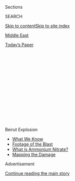 <div id="app">

<div>

<div>

<div>

<div class="NYTAppHideMasthead css-1q2w90k e1suatyy0">

<div class="section css-ui9rw0 e1suatyy2">

<div class="css-eph4ug er09x8g0">

<div class="css-6n7j50">

</div>

<span class="css-1dv1kvn">Sections</span>

<div class="css-10488qs">

<span class="css-1dv1kvn">SEARCH</span>

</div>

[Skip to content](#site-content)[Skip to site index](#site-index)

</div>

<div id="masthead-section-label" class="css-1wr3we4 eaxe0e00">

[Middle East](https://www.nytimes.com/section/world/middleeast)

</div>

<div class="css-10698na e1huz5gh0">

</div>

</div>

<div id="masthead-bar-one" class="section hasLinks css-15hmgas e1csuq9d3">

<div class="css-uqyvli e1csuq9d0">

</div>

<div class="css-1uqjmks e1csuq9d1">

</div>

<div class="css-9e9ivx">

[](https://myaccount.nytimes.com/auth/login?response_type=cookie&client_id=vi)

</div>

<div class="css-1bvtpon e1csuq9d2">

[Today’s Paper](https://www.nytimes.com/section/todayspaper)

</div>

</div>

</div>

</div>

<div data-aria-hidden="false">

<div id="site-content" role="main">

<div>

<div class="css-1aor85t" style="opacity:0.000000001;z-index:-1;visibility:hidden">

<div class="css-1hqnpie">

<div class="css-epjblv">

<span class="css-17xtcya">[Middle
East](/section/world/middleeast)</span><span class="css-x15j1o">|</span><span class="css-fwqvlz">Blame
for Beirut Explosion Begins With a Leaky, Troubled Ship</span>

</div>

<div class="css-k008qs">

<div class="css-1iwv8en">

<span class="css-18z7m18"></span>

<div>

</div>

</div>

<span class="css-1n6z4y">https://nyti.ms/31gXTNO</span>

<div class="css-1705lsu">

<div class="css-4xjgmj">

<div class="css-4skfbu" role="toolbar" data-aria-label="Social Media Share buttons, Save button, and Comments Panel with current comment count" data-testid="share-tools">

  - 
  - 
  - 
  - 
    
    <div class="css-6n7j50">
    
    </div>

  - 
  - 

</div>

</div>

</div>

</div>

</div>

</div>

<div id="NYT_TOP_BANNER_REGION" class="css-13pd83m">

<div>

<div id="styln-prism-menu-1596637154977" class="section interactive-content interactive-size-medium css-1edisqu">

<div class="css-17ih8de interactive-body">

<div id="scroll-container" class="css-1gj85ro">

<span class="css-1iolm7v"><span><span class="css-1pje3qr">Beirut</span><span class="css-1pje3qr">
Explosion</span></span></span>

  - [What We
    Know](https://www.nytimes.com/2020/08/05/world/middleeast/beirut-explosion-what-happened.html?action=click&pgtype=Article&state=default&region=TOP_BANNER&context=storylines_menu)
  - [Footage of the
    Blast](https://www.nytimes.com/2020/08/05/video/beirut-explosion-footage.html?action=click&pgtype=Article&state=default&region=TOP_BANNER&context=storylines_menu)
  - [What is Ammonium
    Nitrate?](https://www.nytimes.com/2020/08/05/world/middleeast/beirut-explosion-ammonium-nitrate.html?action=click&pgtype=Article&state=default&region=TOP_BANNER&context=storylines_menu)
  - [Mapping the
    Damage](https://www.nytimes.com/interactive/2020/08/04/world/middleeast/beirut-explosion-damage.html?action=click&pgtype=Article&state=default&region=TOP_BANNER&context=storylines_menu)

</div>

</div>

</div>

</div>

</div>

<div id="top-wrapper" class="css-1sy8kpn">

<div id="top-slug" class="css-l9onyx">

Advertisement

</div>

[Continue reading the main story](#after-top)

<div class="ad top-wrapper" style="text-align:center;height:100%;display:block;min-height:250px">

<div id="top" class="place-ad" data-position="top" data-size-key="top">

</div>

</div>

<div id="after-top">

</div>

</div>

<div>

<div id="sponsor-wrapper" class="css-1hyfx7x">

<div id="sponsor-slug" class="css-19vbshk">

Supported by

</div>

[Continue reading the main story](#after-sponsor)

<div id="sponsor" class="ad sponsor-wrapper" style="text-align:center;height:100%;display:block">

</div>

<div id="after-sponsor">

</div>

</div>

<div class="css-186x18t">

</div>

<div class="css-1vkm6nb ehdk2mb0">

# Blame for Beirut Explosion Begins With a Leaky, Troubled Ship

</div>

The bleak tale of chronic negligence started over six years ago, when an
indebted vessel and its volatile cargo pulled into port. It ended on
Tuesday in a giant explosion.

<div class="css-79elbk" data-testid="photoviewer-wrapper">

<div class="css-z3e15g" data-testid="photoviewer-wrapper-hidden">

</div>

<div class="css-1a48zt4 ehw59r15" data-testid="photoviewer-children">

![<span class="css-16f3y1r e13ogyst0" data-aria-hidden="true">The
Rhosus, moored in the port of Varna, Bulgaria, in 2010. The ship made an
unscheduled stop in Beirut in 2013, carrying tons of ammonium nitrate.
It never
left.</span><span class="css-cnj6d5 e1z0qqy90" itemprop="copyrightHolder"><span class="css-1ly73wi e1tej78p0">Credit...</span><span><span>Pres
Panayotov/Shutterstock</span></span></span>](https://static01.nyt.com/images/2020/08/05/world/05lebanon-ship/05lebanon-ship-articleLarge.jpg?quality=75&auto=webp&disable=upscale)

</div>

</div>

<div class="css-18e8msd">

<div class="css-pdw9fk epjyd6m0">

<div class="css-1txwxcy ey68jwv0" data-aria-hidden="true">

[![Declan
Walsh](https://static01.nyt.com/images/2018/10/15/multimedia/author-declan-walsh/author-declan-walsh-thumbLarge-v3.png
"Declan Walsh")](https://www.nytimes.com/by/declan-walsh)[![Andrew
Higgins](https://static01.nyt.com/images/2018/10/10/multimedia/author-andrew-higgins/author-andrew-higgins-thumbLarge.png
"Andrew Higgins")](https://www.nytimes.com/by/andrew-higgins)

</div>

<div class="css-1baulvz">

By [<span class="css-1baulvz" itemprop="name">Declan
Walsh</span>](https://www.nytimes.com/by/declan-walsh) and
[<span class="css-1baulvz last-byline" itemprop="name">Andrew
Higgins</span>](https://www.nytimes.com/by/andrew-higgins)

</div>

</div>

  - 
    
    <div class="css-ld3wwf e16638kd2">
    
    Aug. 5, 2020
    
    </div>

  - 
    
    <div class="css-4xjgmj">
    
    <div class="css-d8bdto" role="toolbar" data-aria-label="Social Media Share buttons, Save button, and Comments Panel with current comment count" data-testid="share-tools">
    
      - 
      - 
      - 
      - 
        
        <div class="css-6n7j50">
        
        </div>
    
      - 
      - 
    
    </div>
    
    </div>

</div>

</div>

<div class="section meteredContent css-1r7ky0e" name="articleBody" itemprop="articleBody">

<div class="css-1fanzo5 StoryBodyCompanionColumn">

<div class="css-53u6y8">

CAIRO — The countdown to catastrophe in
[Beirut](https://www.nytimes.com/2020/08/06/world/middleeast/beirut-explosion-bride-video.html)
started more than six years ago when a troubled, Russian-leased cargo
ship made an unscheduled stop at the city’s port.

The ship was trailed by debts, crewed by disgruntled sailors and dogged
by a small hole in its hull that meant water had to be constantly pumped
out. And it carried a volatile cargo, more than 2,000 tons of ammonium
nitrate, a combustible material used to make fertilizers — and bombs —
that was destined for Mozambique.

The ship, the Rhosus, never made it. Embroiled in a financial and
diplomatic dispute, it was abandoned by the Russian businessman who had
leased it. And the ammonium nitrate was transferred to a dockside
warehouse in Beirut, where it would languish for years, until Tuesday,
when Lebanese officials said it exploded, [sending a shock
wave](https://www.nytimes.com/2020/08/04/world/middleeast/lebanon-explosion.html)
that killed more than 130 people and wounded another 5,000.

The story of the ship and its deadly cargo, which emerged on Wednesday
in accounts from Lebanon, Russia and Ukraine, offered a bleak tale about
how legal battles, financial wrangling and, apparently, chronic
negligence, set the stage for [a horrific accident that
devastated](https://www.nytimes.com/interactive/2020/08/04/world/middleeast/beirut-explosion-damage.html)
one of the Middle East’s most fondly regarded cities.

</div>

</div>

<div class="css-1fanzo5 StoryBodyCompanionColumn">

<div class="css-53u6y8">

“I was horrified,” said Boris Prokoshev, the ship’s 70-year-old retired
Russian captain, about the accident, speaking in a phone interview from
Sochi, Russia, a Black Sea resort town just up the coast from where the
ammonium nitrate began its journey to Beirut in 2013.

In Lebanon, public rage focused on the negligence of authorities who
were aware of the danger posed by the storage of 2,750 tons of ammonium
nitrate in a warehouse on the Beirut docks, yet failed to act.

Senior customs officials wrote to the Lebanese courts at least six times
from 2014 to 2017, seeking guidance on how to dispose of the ammonium
nitrate, according to public records [posted to social
media](https://twitter.com/SalimAoun/status/1290799728960180227) by a
Lebanese lawmaker, Salim Aoun.

“In view of the serious danger posed by keeping this shipment in the
warehouses in an inappropriate climate,” Shafik Marei, the director of
Lebanese customs, wrote in May 2016, “we repeat our request to demand
the maritime agency to re-export the materials immediately.”

The customs officials proposed a number of solutions, including donating
the ammonium nitrate to the Lebanese Army, or selling it to the
privately owned Lebanese Explosives Company. Mr. Marei sent a second,
similar letter a year later. The judiciary failed to respond to any of
his pleas, the records suggested.

</div>

</div>

<div class="css-1fanzo5 StoryBodyCompanionColumn">

<div class="css-53u6y8">

Lebanese judicial officials could not be reached for comment on
Wednesday.

</div>

</div>

<div class="css-79elbk" data-testid="photoviewer-wrapper">

<div class="css-z3e15g" data-testid="photoviewer-wrapper-hidden">

</div>

<div class="css-1a48zt4 ehw59r15" data-testid="photoviewer-children">

![<span class="css-16f3y1r e13ogyst0" data-aria-hidden="true">A
helicopter extinguishing fires at the explosion site on
Tuesday.</span><span class="css-cnj6d5 e1z0qqy90" itemprop="copyrightHolder"><span class="css-1ly73wi e1tej78p0">Credit...</span><span>Agence
France-Presse — Getty
Images</span></span>](https://static01.nyt.com/images/2020/08/05/world/05lebanon-ship2/merlin_175300623_0ce6e984-75a5-4eee-a718-91551fd89708-articleLarge.jpg?quality=75&auto=webp&disable=upscale)

</div>

</div>

<div class="css-1fanzo5 StoryBodyCompanionColumn">

<div class="css-53u6y8">

The Rhosus, which flew the flag of Moldova, arrived in Beirut in
November 2013, two months after it left the Black Sea port of Batumi, in
Georgia. The ship was leased by Igor Grechushkin, a Russian businessman
living in Cyprus.

Mr. Prokoshev, the captain, joined the ship in Turkey after a mutiny
over unpaid wages by a previous crew. Mr. Grechushkin had been paid $1
million to transport the high-density ammonium nitrate to the port of
Beira in Mozambique, the captain said.

The ammonium nitrate was purchased by the International Bank of
Mozambique for Fábrica de Explosivos de Moçambique, a firm that makes
commercial explosives, according to Baroudi and Partners, a Lebanese law
firm representing the ship’s crew, in a statement issued on Wednesday.

Mr. Grechushkin, who was in Cyprus at the time and communicating by
telephone, told the captain he didn’t have enough money to pay for
passage through the Suez Canal. So he sent the ship to Beirut to earn
some cash by taking on an additional cargo of heavy machinery.

But in Beirut, the machinery would not fit into the ship, which was
about 30 or 40 years old, the captain said.

</div>

</div>

<div>

</div>

<div class="css-1fanzo5 StoryBodyCompanionColumn">

<div class="css-53u6y8">

Then Lebanese officials found the ship unseaworthy and impounded the
vessel for failing to pay the port docking fees and other charges. When
the ship’s suppliers tried to contact Mr. Grechushkin for payment for
fuel, food and other essentials, he could not be reached, having
apparently abandoned the ship he had leased.

</div>

</div>

<div class="css-1fanzo5 StoryBodyCompanionColumn">

<div class="css-53u6y8">

Six crew members returned home, but Lebanese officials forced the
captain and three Ukrainian crew members to remain on board until the
debt issue was solved. Lebanese immigration restrictions prevented the
crew from leaving the ship, and they struggled to obtain food and other
supplies, according to their lawyers.

Mr. Prokoshev, the captain, said Lebanese port officials took pity on
the hungry crew and provided food. But, he added, they didn’t show any
concern about the ship’s highly dangerous cargo. “They just wanted the
money we owed,” he said.

Their plight attracted attention back in Ukraine, where news accounts
described the stranded crew as “hostages,” trapped aboard an abandoned
ship.

The captain, a Russian citizen, appealed to the Russian Embassy in
Lebanon for help, but got only snippy comments like, “Do you expect
President Putin to send special forces to get you out,” he recalled.

Increasingly desperate, Mr. Prokoshev sold some of the ship’s fuel and
used the proceeds to hire a legal team, and these lawyers also warned
the Lebanese authorities that the ship was in danger “of sinking or
blowing up at any moment,” according to the law firm’s statement.

A Lebanese judge ordered the release of the crew on compassionate
grounds in August 2014, and Mr. Grechushkin, having resurfaced, paid for
their passage back to Ukraine.

</div>

</div>

<div class="css-1fanzo5 StoryBodyCompanionColumn">

<div class="css-53u6y8">

Mr. Grechushkin could not be reached for comment on Wednesday.

The crew’s departure left the Lebanese authorities in charge of the
ship’s deadly cargo, which was moved to a storage facility known as
Hangar 12, where it remained until the explosion on Tuesday.

</div>

</div>

<div class="css-79elbk" data-testid="photoviewer-wrapper">

<div class="css-z3e15g" data-testid="photoviewer-wrapper-hidden">

</div>

<div class="css-1a48zt4 ehw59r15" data-testid="photoviewer-children">

<div class="css-1xdhyk6 erfvjey0">

<span class="css-1ly73wi e1tej78p0">Image</span>

<div class="css-zjzyr8">

<div data-testid="lazyimage-container" style="height:252.62222222222223px">

</div>

</div>

</div>

<span class="css-16f3y1r e13ogyst0" data-aria-hidden="true">Carrying a
wounded person from the port of Beirut on
Tuesday. </span><span class="css-cnj6d5 e1z0qqy90" itemprop="copyrightHolder"><span class="css-1ly73wi e1tej78p0">Credit...</span><span>Anwar
Amro/Agence France-Presse — Getty Images</span></span>

</div>

</div>

<div class="css-1fanzo5 StoryBodyCompanionColumn">

<div class="css-53u6y8">

[Ammonium
nitrate](https://www.nytimes.com/2020/08/05/world/middleeast/beirut-explosion-ammonium-nitrate.html),
when mixed with fuel, creates a powerful explosive commonly used in
construction and mining. But it has also been used to make explosive
devices deployed by terrorists such as the 1995 Oklahoma bomber, Timothy
McVeigh, and the Islamic State.

Sales of ammonium nitrate are regulated in the United States, and many
European countries require it to be mixed with other substances to make
it less potent.

The general manager of Beirut’s port, Hassan Koraytem, said in an
interview that customs and security officials made repeated requests to
Lebanon’s courts to have the volatile material moved. “But nothing
happened,” he said.

“We were told the cargo would be sold in an auction,” he added. “But the
auction never happened and the judiciary never acted.”

Mr. Koraytem, who has been in charge of the port for 17 years, said that
when he first heard the blast on Tuesday, he figured it might be an air
attack.

</div>

</div>

<div class="css-1fanzo5 StoryBodyCompanionColumn">

<div class="css-53u6y8">

He had “no idea” what caused the initial fire at the storage facility
that preceded the second, far larger blast, he said. Four of his
employees died in the explosion. “This is not the time to blame,” he
said. “We are living a national catastrophe.”

But for many Lebanese, the story is another sign of the chronic
mismanagement of a ruling class that steered the country into a
punishing economic crisis this year.

Mr. Prokshev, who said he is still owed $60,000 in wages, placed the
fault with Mr. Grechushkin, and with Lebanese officials, who insisted on
first impounding the boat, and then on keeping the ammonium nitrate in
the port “instead of spreading it on their fields.”

“They could have had very good crops instead of a huge explosion,” he
said.

As for the Rhosus, Mr. Prokoshev learned from friends who sailed to
Beirut that it had sunk in the harbor in 2015 or 2016, after taking
water on board, he said.

His only surprise on hearing this, he added, was that it had not gone
down sooner.

Declan Walsh reported from Cairo, and Andrew Higgins from Moscow.
Reporting was contributed by Hwaida Saad and Ben Hubbard in Beirut, Nada
Rashwan in Cairo and Christiaan Triebert in New York.

</div>

</div>

<div>

</div>

</div>

<div>

</div>

<div>

</div>

<div>

</div>

<div>

<div id="bottom-wrapper" class="css-1ede5it">

<div id="bottom-slug" class="css-l9onyx">

Advertisement

</div>

[Continue reading the main story](#after-bottom)

<div id="bottom" class="ad bottom-wrapper" style="text-align:center;height:100%;display:block;min-height:90px">

</div>

<div id="after-bottom">

</div>

</div>

</div>

</div>

</div>

## Site Index

<div>

</div>

## Site Information Navigation

  - [© <span>2020</span> <span>The New York Times
    Company</span>](https://help.nytimes.com/hc/en-us/articles/115014792127-Copyright-notice)

<!-- end list -->

  - [NYTCo](https://www.nytco.com/)
  - [Contact
    Us](https://help.nytimes.com/hc/en-us/articles/115015385887-Contact-Us)
  - [Work with us](https://www.nytco.com/careers/)
  - [Advertise](https://nytmediakit.com/)
  - [T Brand Studio](http://www.tbrandstudio.com/)
  - [Your Ad
    Choices](https://www.nytimes.com/privacy/cookie-policy#how-do-i-manage-trackers)
  - [Privacy](https://www.nytimes.com/privacy)
  - [Terms of
    Service](https://help.nytimes.com/hc/en-us/articles/115014893428-Terms-of-service)
  - [Terms of
    Sale](https://help.nytimes.com/hc/en-us/articles/115014893968-Terms-of-sale)
  - [Site Map](https://spiderbites.nytimes.com)
  - [Help](https://help.nytimes.com/hc/en-us)
  - [Subscriptions](https://www.nytimes.com/subscription?campaignId=37WXW)

</div>

</div>

</div>

</div>
